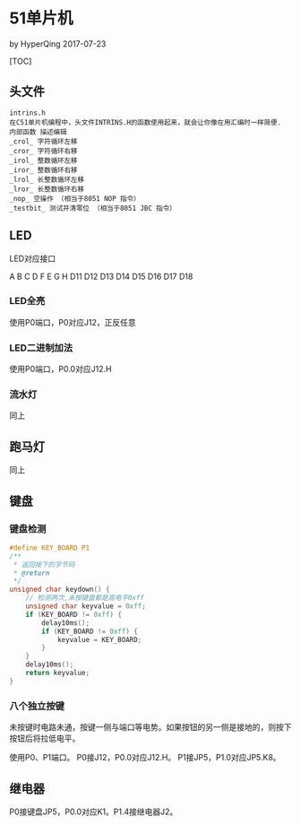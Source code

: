 # 51单片机
by HyperQing 2017-07-23

[TOC]

## 头文件
```
intrins.h
在C51单片机编程中，头文件INTRINS.H的函数使用起来，就会让你像在用汇编时一样简便.
内部函数 描述编辑
_crol_ 字符循环左移
_cror_ 字符循环右移
_irol_ 整数循环左移
_iror_ 整数循环右移
_lrol_ 长整数循环左移
_lror_ 长整数循环右移
_nop_ 空操作 （相当于8051 NOP 指令）
_testbit_ 测试并清零位 （相当于8051 JBC 指令）
```

## LED
LED对应接口

A B C D F E G H
D11 D12 D13 D14 D15 D16 D17 D18

### LED全亮

使用P0端口，P0对应J12，正反任意

### LED二进制加法

使用P0端口，P0.0对应J12.H

### 流水灯

同上

## 跑马灯

同上

## 键盘

### 键盘检测

```c
#define KEY_BOARD P1
/**
 * 返回按下的字节码
 * @return
 */
unsigned char keydown() {
    // 检测两次,未按键盘都是高电平0xff
    unsigned char keyvalue = 0xff;
    if (KEY_BOARD != 0xff) {
        delay10ms();
        if (KEY_BOARD != 0xff) {
            keyvalue = KEY_BOARD;
        }
    }
    delay10ms();
    return keyvalue;
}
```

### 八个独立按键

未按键时电路未通，按键一侧与端口等电势。如果按钮的另一侧是接地的，则按下按钮后将拉低电平。

使用P0、P1端口。
P0接J12，P0.0对应J12.H。
P1接JP5，P1.0对应JP5.K8。

## 继电器

P0接键盘JP5，P0.0对应K1。P1.4接继电器J2。

